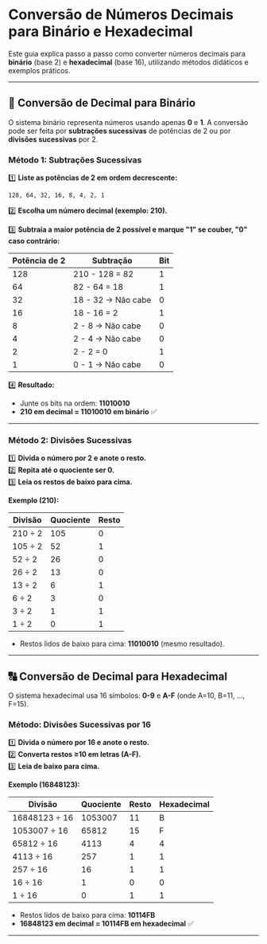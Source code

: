 # Conversão de Números Decimais para Binário e Hexadecimal  

Este guia explica passo a passo como converter números decimais para **binário** (base 2) e **hexadecimal** (base 16), utilizando métodos didáticos e exemplos práticos.  

---  

## 🔢 **Conversão de Decimal para Binário**  

O sistema binário representa números usando apenas **0** e **1**. A conversão pode ser feita por **subtrações sucessivas** de potências de 2 ou por **divisões sucessivas** por 2.  

### **Método 1: Subtrações Sucessivas**  

1️⃣ **Liste as potências de 2 em ordem decrescente:**  
   ```
   128, 64, 32, 16, 8, 4, 2, 1
   ```  

2️⃣ **Escolha um número decimal (exemplo: 210).**  

3️⃣ **Subtraia a maior potência de 2 possível e marque "1" se couber, "0" caso contrário:**  

| Potência de 2 | Subtração | Bit |
|--------------|-----------|-----|
| 128          | 210 - 128 = 82 | 1 |
| 64           | 82 - 64 = 18   | 1 |
| 32           | 18 - 32 → Não cabe | 0 |
| 16           | 18 - 16 = 2    | 1 |
| 8            | 2 - 8 → Não cabe  | 0 |
| 4            | 2 - 4 → Não cabe  | 0 |
| 2            | 2 - 2 = 0       | 1 |
| 1            | 0 - 1 → Não cabe  | 0 |

4️⃣ **Resultado:**  
   - Junte os bits na ordem: **11010010**  
   - **210 em decimal = 11010010 em binário** ✅  

---  

### **Método 2: Divisões Sucessivas**  

1️⃣ **Divida o número por 2 e anote o resto.**  
2️⃣ **Repita até o quociente ser 0.**  
3️⃣ **Leia os restos de baixo para cima.**  

**Exemplo (210):**  

| Divisão | Quociente | Resto |
|---------|-----------|-------|
| 210 ÷ 2 | 105       | 0     |
| 105 ÷ 2 | 52        | 1     |
| 52 ÷ 2  | 26        | 0     |
| 26 ÷ 2  | 13        | 0     |
| 13 ÷ 2  | 6         | 1     |
| 6 ÷ 2   | 3         | 0     |
| 3 ÷ 2   | 1         | 1     |
| 1 ÷ 2   | 0         | 1     |

- Restos lidos de baixo para cima: **11010010** (mesmo resultado).  

---  

## 🔠 **Conversão de Decimal para Hexadecimal**  

O sistema hexadecimal usa 16 símbolos: **0-9** e **A-F** (onde A=10, B=11, ..., F=15).  

### **Método: Divisões Sucessivas por 16**  

1️⃣ **Divida o número por 16 e anote o resto.**  
2️⃣ **Converta restos ≥10 em letras (A-F).**  
3️⃣ **Leia de baixo para cima.**  

**Exemplo (16848123):**  

| Divisão       | Quociente | Resto | Hexadecimal |
|---------------|-----------|-------|-------------|
| 16848123 ÷ 16 | 1053007   | 11    | B           |
| 1053007 ÷ 16  | 65812     | 15    | F           |
| 65812 ÷ 16    | 4113      | 4     | 4           |
| 4113 ÷ 16     | 257       | 1     | 1           |
| 257 ÷ 16      | 16        | 1     | 1           |
| 16 ÷ 16       | 1         | 0     | 0           |
| 1 ÷ 16        | 0         | 1     | 1           |

- Restos lidos de baixo para cima: **10114FB**  
- **16848123 em decimal = 10114FB em hexadecimal** ✅  

---  


